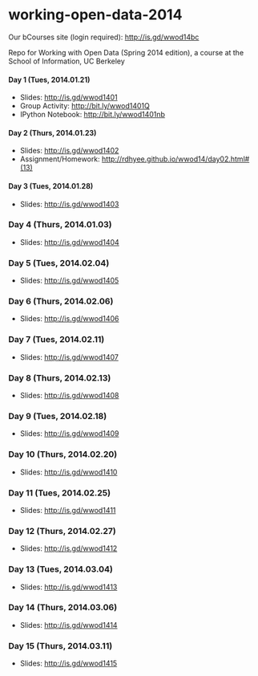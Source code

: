 working-open-data-2014
======================

Our bCourses site (login required): http://is.gd/wwod14bc

Repo for Working with Open Data (Spring 2014 edition), a course at the School of Information, UC Berkeley

#### Day 1 (Tues, 2014.01.21)

* Slides: http://is.gd/wwod1401
* Group Activity: http://bit.ly/wwod1401Q
* IPython Notebook: http://bit.ly/wwod1401nb

#### Day 2 (Thurs, 2014.01.23)

* Slides: http://is.gd/wwod1402
* Assignment/Homework: http://rdhyee.github.io/wwod14/day02.html#(13)

#### Day 3 (Tues, 2014.01.28)

* Slides: http://is.gd/wwod1403

### Day 4 (Thurs, 2014.01.03)

* Slides: http://is.gd/wwod1404

### Day 5 (Tues, 2014.02.04)

* Slides: http://is.gd/wwod1405

### Day 6 (Thurs, 2014.02.06)

* Slides: http://is.gd/wwod1406

### Day 7 (Tues, 2014.02.11)

* Slides: http://is.gd/wwod1407

### Day 8 (Thurs, 2014.02.13)

* Slides: http://is.gd/wwod1408

### Day 9 (Tues, 2014.02.18)

* Slides: http://is.gd/wwod1409

### Day 10 (Thurs, 2014.02.20)

* Slides: http://is.gd/wwod1410

### Day 11 (Tues, 2014.02.25)

* Slides: http://is.gd/wwod1411

### Day 12 (Thurs, 2014.02.27)

* Slides: http://is.gd/wwod1412

### Day 13 (Tues, 2014.03.04)

* Slides: http://is.gd/wwod1413

### Day 14 (Thurs, 2014.03.06)

* Slides: http://is.gd/wwod1414

### Day 15 (Thurs, 2014.03.11)

* Slides: http://is.gd/wwod1415


